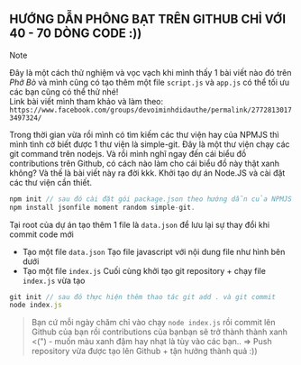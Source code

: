 ## HƯỚNG DẪN PHÔNG BẠT TRÊN GITHUB CHỈ VỚI 40 - 70 DÒNG CODE :))

> [!NOTE]
 Đây là một cách thử nghiệm và vọc vạch khi mình thấy 1 bài viết nào đó trên *Phở Bò* và mình cũng có tạo thêm một file `script.js` và `app.js` có thể tối ưu các bạn cũng có thể thử nhé!<br>Link bài viết mình tham khảo và làm theo: `https://www.facebook.com/groups/devoiminhdidauthe/permalink/27728130173497324/`

Trong thời gian vừa rồi mình có tìm kiếm các thư viện hay của NPMJS thì mình tình cờ biết được 1 thư viện là simple-git. Đây là một thư viện chạy các git command trên nodejs. Và rồi mình nghĩ ngay đến cái biểu đồ contributions trên Github, có cách nào làm cho cái biểu đồ này thật xanh không? Và thế là bài viết này ra đời kkk.
Khởi tạo dự án Node.JS và cài đặt các thư viện cần thiết.

```javascript
npm init // sau đó cài đặt gói package.json theo hướng dẫn của NPMJS
npm install jsonfile moment random simple-git.
```

Tại root của dự án tạo thêm 1 file là `data.json` để lưu lại sự thay đổi khi commit code mới

- Tạo một file `data.json`
  Tạo file javascript với nội dung file như hình bên dưới
- Tạo một file `index.js`
  Cuối cùng khởi tạo git repository + chạy file `index.js` vừa tạo

```javascript
git init // sau đó thực hiện thêm thao tác git add . và git commit
node index.js
```

> Bạn cứ mỗi ngày chăm chỉ vào chạy `node index.js` rồi commit lên Github của bạn rồi contributions của bạnbạn sẽ trở thành thành xanh <(") - muốn màu xanh đậm hay nhạt là tùy vào các bạn..
=> Push repository vừa được tạo lên Github + tận hưởng thành quả :))

